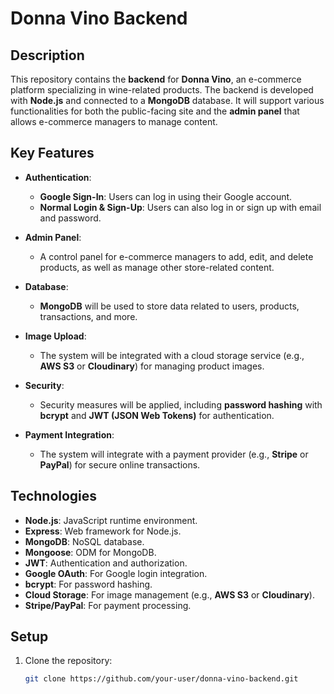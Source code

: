 # Donna Vino Backend

## Description

This repository contains the **backend** for **Donna Vino**, an e-commerce platform specializing in wine-related products. The backend is developed with **Node.js** and connected to a **MongoDB** database. It will support various functionalities for both the public-facing site and the **admin panel** that allows e-commerce managers to manage content.

## Key Features

- **Authentication**:

  - **Google Sign-In**: Users can log in using their Google account.
  - **Normal Login & Sign-Up**: Users can also log in or sign up with email and password.

- **Admin Panel**:

  - A control panel for e-commerce managers to add, edit, and delete products, as well as manage other store-related content.

- **Database**:

  - **MongoDB** will be used to store data related to users, products, transactions, and more.

- **Image Upload**:

  - The system will be integrated with a cloud storage service (e.g., **AWS S3** or **Cloudinary**) for managing product images.

- **Security**:

  - Security measures will be applied, including **password hashing** with **bcrypt** and **JWT (JSON Web Tokens)** for authentication.

- **Payment Integration**:
  - The system will integrate with a payment provider (e.g., **Stripe** or **PayPal**) for secure online transactions.

## Technologies

- **Node.js**: JavaScript runtime environment.
- **Express**: Web framework for Node.js.
- **MongoDB**: NoSQL database.
- **Mongoose**: ODM for MongoDB.
- **JWT**: Authentication and authorization.
- **Google OAuth**: For Google login integration.
- **bcrypt**: For password hashing.
- **Cloud Storage**: For image management (e.g., **AWS S3** or **Cloudinary**).
- **Stripe/PayPal**: For payment processing.

## Setup

1. Clone the repository:
   ```bash
   git clone https://github.com/your-user/donna-vino-backend.git
   ```
